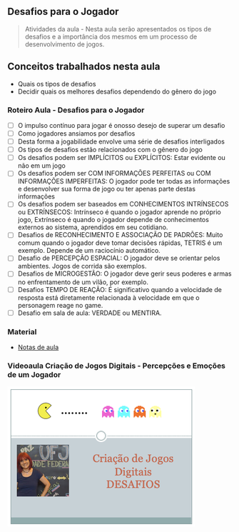## Desafios para o Jogador

> Atividades da aula - Nesta aula serão apresentados os tipos de desafios e a importância dos mesmos em um processo de desenvolvimento de jogos.

## Conceitos trabalhados nesta aula

- Quais os tipos de desafios
- Decidir quais os melhores desafios dependendo do gênero do jogo

### Roteiro Aula - Desafios para o Jogador
- [ ] O impulso contínuo para jogar é onosso desejo de superar um desafio
- [ ] Como jogadores ansiamos por desafios
- [ ] Desta forma a jogabilidade envolve uma série de desafios interligados
- [ ] Os tipos de desafios estão relacionados com o gênero do jogo
- [ ] Os desafios podem ser IMPLÍCITOS ou EXPLÍCITOS: Estar evidente ou não em um jogo
- [ ] Os desafios podem ser COM INFORMAÇÕES PERFEITAS ou COM INFORMAÇÕES IMPERFEITAS: O jogador pode ter todas as informações e desenvolver sua forma de jogo ou ter apenas parte destas informações
- [ ] Os desafios podem ser baseados em CONHECIMENTOS INTRÍNSECOS ou EXTRÍNSECOS: Intrínseco é quando o jogador aprende no próprio jogo, Extrínseco é quando o jogador depende de conhecimentos externos ao sistema, aprendidos em seu cotidiano.
- [ ] Desafios de RECONHECIMENTO E ASSOCIAÇÃO DE PADRÕES: Muito comum quando o jogador deve tomar decisões rápidas, TETRIS é um exemplo. Depende de um raciocínio automático.
- [ ] Desafio de PERCEPÇÃO ESPACIAL: O jogador deve se orientar pelos ambientes. Jogos de corrida são exemplos.
- [ ] Desafios de MICROGESTÃO: O jogador deve gerir seus poderes e armas no enfrentamento de um vilão, por exemplo.
- [ ] Desafios TEMPO DE REAÇÃO: É significativo quando a velocidade de resposta está diretamente relacionada à velocidade em que o personagem reage no game.
- [ ] Desafio em sala de aula: VERDADE ou MENTIRA.

### Material
- [Notas de aula](/documentos/desafios.pdf)

### Videoaula Criação de Jogos Digitais -  Percepções e Emoções de um Jogador
[![Desafios para o jogador](capa_9.png)](https://youtu.be/KN1YyVYRkDU)
